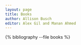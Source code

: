 ```yaml
---
layout: page
title: Books
author: Allison Busch
editor: Alex Gil and Manan Ahmed
---
```


{% bibliography --file books %}